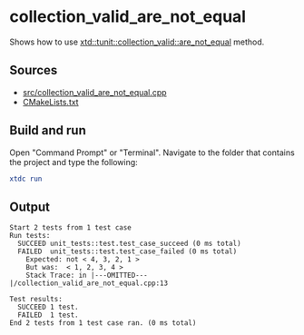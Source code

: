 # collection_valid_are_not_equal

Shows how to use [xtd::tunit::collection_valid::are_not_equal](https://gammasoft71.github.io/xtd/reference_guides/latest/classxtd_1_1tunit_1_1collection__valid.html#a4e50fac083682d7a1c28bad3eb591105) method.

## Sources

* [src/collection_valid_are_not_equal.cpp](src/collection_valid_are_not_equal.cpp)
* [CMakeLists.txt](CMakeLists.txt)

## Build and run

Open "Command Prompt" or "Terminal". Navigate to the folder that contains the project and type the following:

```cmake
xtdc run
```

## Output

```
Start 2 tests from 1 test case
Run tests:
  SUCCEED unit_tests::test.test_case_succeed (0 ms total)
  FAILED  unit_tests::test.test_case_failed (0 ms total)
    Expected: not < 4, 3, 2, 1 >
    But was:  < 1, 2, 3, 4 >
    Stack Trace: in |---OMITTED---|/collection_valid_are_not_equal.cpp:13

Test results:
  SUCCEED 1 test.
  FAILED  1 test.
End 2 tests from 1 test case ran. (0 ms total)
```
